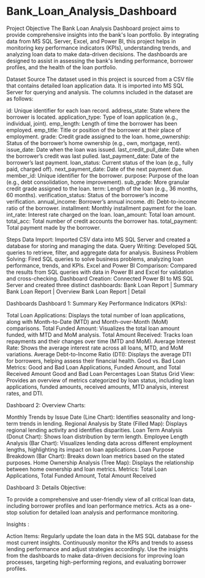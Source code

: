 # Bank_Loan_Analysis_Dashboard
Project Objective
The Bank Loan Analysis Dashboard project aims to provide comprehensive insights into the bank's loan portfolio. By integrating data from MS SQL Server, Excel, and Power BI, this project helps in monitoring key performance indicators (KPIs), understanding trends, and analyzing loan data to make data-driven decisions. The dashboards are designed to assist in assessing the bank's lending performance, borrower profiles, and the health of the loan portfolio.

Dataset Source
The dataset used in this project is sourced from a CSV file that contains detailed loan application data. It is imported into MS SQL Server for querying and analysis. The columns included in the dataset are as follows:

id: Unique identifier for each loan record.
address_state: State where the borrower is located.
application_type: Type of loan application (e.g., individual, joint).
emp_length: Length of time the borrower has been employed.
emp_title: Title or position of the borrower at their place of employment.
grade: Credit grade assigned to the loan.
home_ownership: Status of the borrower’s home ownership (e.g., own, mortgage, rent).
issue_date: Date when the loan was issued.
last_credit_pull_date: Date when the borrower’s credit was last pulled.
last_payment_date: Date of the borrower’s last payment.
loan_status: Current status of the loan (e.g., fully paid, charged off).
next_payment_date: Date of the next payment due.
member_id: Unique identifier for the borrower.
purpose: Purpose of the loan (e.g., debt consolidation, home improvement).
sub_grade: More granular credit grade assigned to the loan.
term: Length of the loan (e.g., 36 months, 60 months).
verification_status: Status of the borrower’s income verification.
annual_income: Borrower’s annual income.
dti: Debt-to-income ratio of the borrower.
installment: Monthly installment payment for the loan.
int_rate: Interest rate charged on the loan.
loan_amount: Total loan amount.
total_acc: Total number of credit accounts the borrower has.
total_payment: Total payment made by the borrower.

Steps
Data Import: Imported CSV data into MS SQL Server and created a database for storing and managing the data.
Query Writing: Developed SQL queries to retrieve, filter, and aggregate data for analysis.
Business Problem Solving: Fired SQL queries to solve business problems, analyzing loan performance, trends, and KPIs.
Excel and Power BI Comparison: Compared the results from SQL queries with data in Power BI and Excel for validation and cross-checking.
Dashboard Creation: Connected Power BI to MS SQL Server and created three distinct dashboards:
Bank Loan Report | Summary
Bank Loan Report | Overview
Bank Loan Report | Detail

Dashboards
Dashboard 1: Summary
Key Performance Indicators (KPIs):

Total Loan Applications: Displays the total number of loan applications, along with Month-to-Date (MTD) and Month-over-Month (MoM) comparisons.
Total Funded Amount: Visualizes the total loan amount funded, with MTD and MoM analysis.
Total Amount Received: Tracks loan repayments and their changes over time (MTD and MoM).
Average Interest Rate: Shows the average interest rate across all loans, MTD, and MoM variations.
Average Debt-to-Income Ratio (DTI): Displays the average DTI for borrowers, helping assess their financial health.
Good vs. Bad Loan Metrics:
Good and Bad Loan Applications, Funded Amount, and Total Received Amount
Good and Bad Loan Percentages
Loan Status Grid View:
Provides an overview of metrics categorized by loan status, including loan applications, funded amounts, received amounts, MTD analysis, interest rates, and DTI.

Dashboard 2: Overview
Charts:

Monthly Trends by Issue Date (Line Chart): Identifies seasonality and long-term trends in lending.
Regional Analysis by State (Filled Map): Displays regional lending activity and identifies disparities.
Loan Term Analysis (Donut Chart): Shows loan distribution by term length.
Employee Length Analysis (Bar Chart): Visualizes lending data across different employment lengths, highlighting its impact on loan applications.
Loan Purpose Breakdown (Bar Chart): Breaks down loan metrics based on the stated purposes.
Home Ownership Analysis (Tree Map): Displays the relationship between home ownership and loan metrics.
Metrics:
Total Loan Applications, Total Funded Amount, Total Amount Received

Dashboard 3: Details
Objective:

To provide a comprehensive and user-friendly view of all critical loan data, including borrower profiles and loan performance metrics.
Acts as a one-stop solution for detailed loan analysis and performance monitoring.

Insights :


Action Items: 
Regularly update the loan data in the MS SQL database for the most current insights.
Continuously monitor the KPIs and trends to assess lending performance and adjust strategies accordingly.
Use the insights from the dashboards to make data-driven decisions for improving loan processes, targeting high-performing regions, and evaluating borrower profiles.

